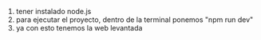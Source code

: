 1. tener instalado node.js
2. para ejecutar el proyecto, dentro de la terminal ponemos "npm run dev"
3. ya con esto tenemos la web levantada


